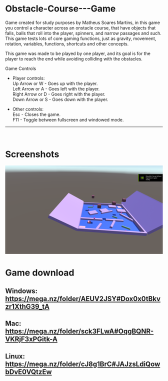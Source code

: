 <!-- GAME PROJECT TITLE -->
# Obstacle-Course---Game
Game created for study purposes by Matheus Soares Martins, in this game you control a character across an onstacle course, that have
objects that falls, balls that roll into the player, spinners, and narrow passages and such.
<br>
This game tests lots of core gaming functions, just as gravity, movement, rotation, variables, functions, shortcuts and other concepts.
<br>

This game was made to be played by one player, and its goal is for the player to reach the end while avoiding colliding with the
obstacles.
<br>

Game Controls<br>
- Player controls:<br>
Up Arrow or W - Goes up with the player.<br>
Left Arrow or A - Goes left with the player.<br>
Right Arrow or D - Goes right with the player.<br>
Down Arrow or S - Goes down with the player.<br>

- Other controls:<br>
Esc - Closes the game.<br>
F11 - Toggle between fullscreen and windowed mode.<br>
******************************************************************************

<br>

<!-- GAME PROJECT IMAGES -->
# Screenshots
![Game](./Images/gameLevel.png)

<!-- GAME PROJECT BUILDS -->
# Game download<br>
## Windows:<br>https://mega.nz/folder/AEUV2JSY#Dox0x0tBkvzr1XthG39_tA
## Mac:<br>https://mega.nz/folder/sck3FLwA#OqgBQNR-VKRjF3xPGitk-A
## Linux: <br>https://mega.nz/folder/cJ8g1BrC#JAJzsLdiQowbDvE0VQtzEw